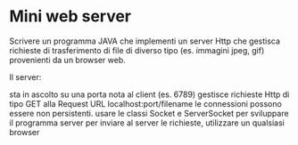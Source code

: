 # Mini web server
Scrivere un programma JAVA che implementi un server Http che gestisca richieste di trasferimento di file di diverso tipo (es. immagini jpeg, gif) provenienti da un browser web.

Il  server:

sta in ascolto su una porta nota al client (es. 6789)
gestisce richieste Http di tipo GET alla Request URL localhost:port/filename
le connessioni possono essere non persistenti.
usare le classi Socket e ServerSocket per sviluppare il programma server
per inviare al server le richieste, utilizzare un qualsiasi browser
